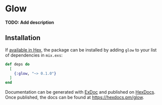# Glow

**TODO: Add description**

## Installation

If [available in Hex](https://hex.pm/docs/publish), the package can be installed
by adding `glow` to your list of dependencies in `mix.exs`:

```elixir
def deps do
  [
    {:glow, "~> 0.1.0"}
  ]
end
```

Documentation can be generated with [ExDoc](https://github.com/elixir-lang/ex_doc)
and published on [HexDocs](https://hexdocs.pm). Once published, the docs can
be found at <https://hexdocs.pm/glow>.

